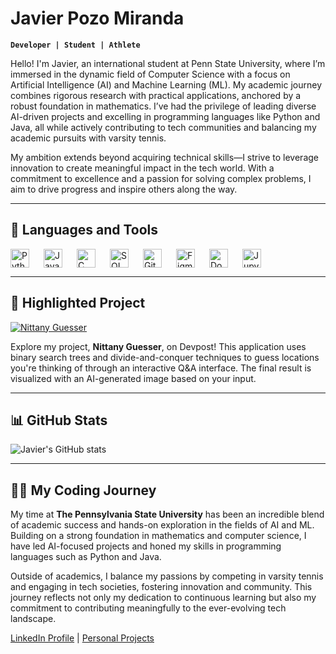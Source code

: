 #  **Javier Pozo Miranda**

**`Developer | Student | Athlete`**

Hello! I'm Javier, an international student at Penn State University, where I’m immersed in the dynamic field of Computer Science with a focus on Artificial Intelligence (AI) and Machine Learning (ML). My academic journey combines rigorous research with practical applications, anchored by a robust foundation in mathematics. I’ve had the privilege of leading diverse AI-driven projects and excelling in programming languages like Python and Java, all while actively contributing to tech communities and balancing my academic pursuits with varsity tennis.

My ambition extends beyond acquiring technical skills—I strive to leverage innovation to create meaningful impact in the tech world. With a commitment to excellence and a passion for solving complex problems, I aim to drive progress and inspire others along the way.

---

## 🧰 **Languages and Tools**

<!-- Programming Language Icons -->
<img align="left" alt="Python" width="30px" style="padding-right:20px;" src="https://cdn.jsdelivr.net/gh/devicons/devicon/icons/python/python-original.svg" />
<img align="left" alt="Java" width="30px" style="padding-right:20px;" src="https://cdn.jsdelivr.net/gh/devicons/devicon/icons/java/java-original.svg" />
<img align="left" alt="C" width="30px" style="padding-right:20px;" src="https://cdn.jsdelivr.net/gh/devicons/devicon/icons/c/c-original.svg" />
<img align="left" alt="SQL" width="30px" style="padding-right:20px;" src="https://cdn.jsdelivr.net/gh/devicons/devicon/icons/mysql/mysql-original-wordmark.svg" />

<!-- Software Icons -->
<img align="left" alt="Git" width="30px" style="padding-right:20px;" src="https://cdn.jsdelivr.net/gh/devicons/devicon/icons/git/git-original.svg" />
<img align="left" alt="Figma" width="30px" style="padding-right:20px;" src="https://cdn.jsdelivr.net/gh/devicons/devicon/icons/figma/figma-original.svg" />
<img align="left" alt="Docker" width="30px" style="padding-right:20px;" src="https://cdn.jsdelivr.net/gh/devicons/devicon/icons/docker/docker-original.svg" />
<img align="left" alt="Jupyter" width="30px" style="padding-right:20px;" src="https://cdn.jsdelivr.net/gh/devicons/devicon/icons/jupyter/jupyter-original-wordmark.svg" />

<br clear="left"/>

---

## 🚀 **Highlighted Project**

[![Nittany Guesser](https://d112y698adiu2z.cloudfront.net/photos/production/software_photos/002/635/766/datas/original.jpeg "Nittany Guesser")](https://devpost.com/software/ni-idea)

Explore my project, **Nittany Guesser**, on Devpost! This application uses binary search trees and divide-and-conquer techniques to guess locations you're thinking of through an interactive Q&A interface. The final result is visualized with an AI-generated image based on your input.

---

## 📊 **GitHub Stats**

![Javier's GitHub stats](https://github-readme-stats.vercel.app/api?username=jpm2002&show_icons=true&theme=gruvbox)

---

## 👨‍💻 **My Coding Journey**

My time at **The Pennsylvania State University** has been an incredible blend of academic success and hands-on exploration in the fields of AI and ML. Building on a strong foundation in mathematics and computer science, I have led AI-focused projects and honed my skills in programming languages such as Python and Java.

Outside of academics, I balance my passions by competing in varsity tennis and engaging in tech societies, fostering innovation and community. This journey reflects not only my dedication to continuous learning but also my commitment to contributing meaningfully to the ever-evolving tech landscape.

[LinkedIn Profile][website] | [Personal Projects](https://devpost.com/jpm2002)

[website]: https://www.linkedin.com/in/javier-pozo-miranda/ 
